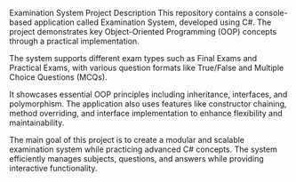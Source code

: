 Examination System Project Description
This repository contains a console-based application called Examination System, developed using C#. The project demonstrates key Object-Oriented Programming (OOP) concepts through a practical implementation.

The system supports different exam types such as Final Exams and Practical Exams, with various question formats like True/False and Multiple Choice Questions (MCQs).

It showcases essential OOP principles including inheritance, interfaces, and polymorphism. The application also uses features like constructor chaining, method overriding, and interface implementation to enhance flexibility and maintainability.

The main goal of this project is to create a modular and scalable examination system while practicing advanced C# concepts. The system efficiently manages subjects, questions, and answers while providing interactive functionality.

